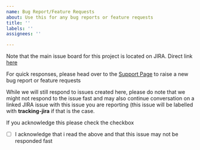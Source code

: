```yaml
---
name: Bug Report/Feature Requests
about: Use this for any bug reports or feature requests
title: ''
labels: ''
assignees: ''

---
```


Note that the main issue board for this project is located on JIRA. Direct link [here](https://itachi1706.atlassian.net/browse/CUTILAND)

For quick responses, please head over to the [Support Page](https://itachi1706.atlassian.net/servicedesk/customer/portal/3) to raise a new bug report or feature requests

While we will still respond to issues created here, please do note that we might not respond to the issue fast and may also continue conversation on a linked JIRA issue with this issue you are reporting (this issue will be labelled with **tracking-jira** if that is the case.

If you acknowledge this please check the checkbox
- [ ] I acknowledge that i read the above and that this issue may not be responded fast
